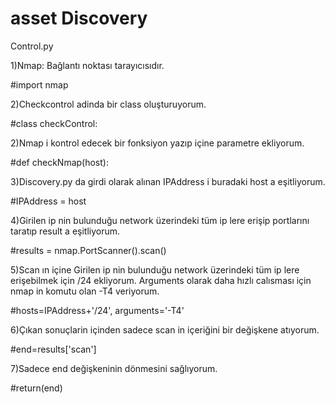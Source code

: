 # asset Discovery

Control.py

1)Nmap: Bağlantı noktası tarayıcısıdır.

#import nmap

2)Checkcontrol  adinda bir class oluşturuyorum.

#class checkControl:

2)Nmap i kontrol edecek bir fonksiyon yazıp içine  parametre ekliyorum.

#def checkNmap(host):

3)Discovery.py da girdi olarak alınan IPAddress i buradaki host a eşitliyorum.

#IPAddress = host

4)Girilen ip nin bulunduğu network üzerindeki tüm ip lere erişip portlarını taratıp result a eşitliyorum.

#results = nmap.PortScanner().scan()

5)Scan ın içine Girilen ip nin bulunduğu network üzerindeki tüm ip lere erişebilmek için /24 ekliyorum. Arguments olarak daha hızlı calısması için nmap in komutu olan -T4 veriyorum.

#hosts=IPAddress+'/24', arguments='-T4'

6)Çıkan sonuçlarin içinden sadece scan in içeriğini bir değişkene atıyorum.

#end=results['scan']

7)Sadece end değişkeninin dönmesini sağlıyorum.

#return(end)
